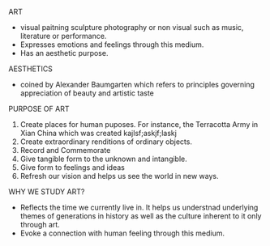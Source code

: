ART
- visual paitning sculpture photography or non visual such as music, literature or performance.
- Expresses emotions and feelings through this medium. 
- Has an aesthetic purpose.

AESTHETICS
- coined by Alexander Baumgarten which refers to principles governing appreciation of beauty and artistic taste

PURPOSE OF ART
1. Create places for human puposes. For instance, the Terracotta Army in Xian China which was created kajlsf;askjf;laskj
2. Create extraordinary renditions of ordinary objects.
3. Record and Commemorate
4. Give tangible form to the unknown and intangible.
5. Give form to feelings and ideas
6. Refresh our vision and helps us see the world in new ways.

WHY WE STUDY ART?
- Reflects the time we currently live in. It helps us understnad underlying themes of generations in history as well as the culture inherent to it only through art.
- Evoke a connection with human feeling through this medium.

